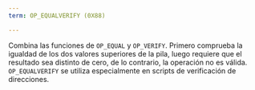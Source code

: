 ```yaml
---
term: OP_EQUALVERIFY (0X88)

---
```

Combina las funciones de `OP_EQUAL` y `OP_VERIFY`. Primero comprueba la igualdad de los dos valores superiores de la pila, luego requiere que el resultado sea distinto de cero, de lo contrario, la operación no es válida. `OP_EQUALVERIFY` se utiliza especialmente en scripts de verificación de direcciones.